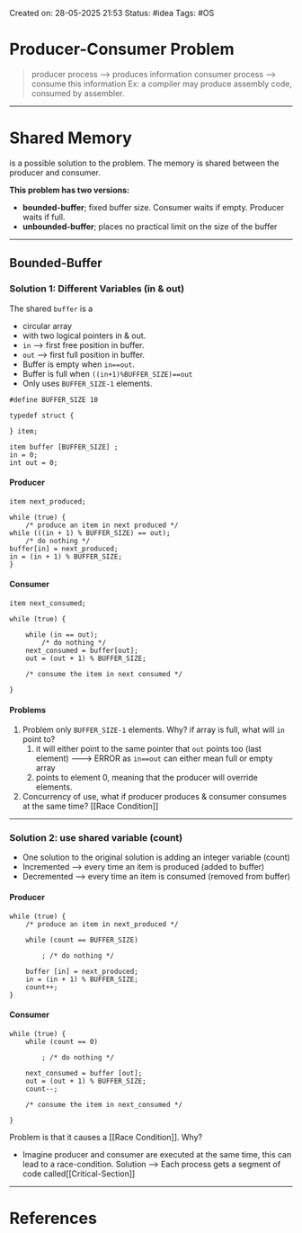Created on: 28-05-2025 21:53 
Status: #idea
Tags: #OS
# Producer-Consumer Problem
> producer process --> produces information
> consumer process --> consume this information
> Ex: a compiler may produce assembly code, consumed by assembler.

---------------
# Shared Memory
is a possible solution to the problem. The memory is shared between the producer and consumer.

**This problem has two versions:**
- **bounded-buffer**;
	fixed buffer size. Consumer waits if empty. Producer waits if full.
- **unbounded-buffer**;
	places no practical limit on the size of the buffer
-------------------------
## Bounded-Buffer
### Solution 1: Different Variables (in & out)
The shared `buffer` is a 
- circular array 
- with two logical pointers in & out.
- `in` --> first free position in buffer. 
- `out` --> first full position in buffer.
- Buffer is empty when `in==out`.
- Buffer is full when `((in+1)%BUFFER_SIZE)==out`
- Only uses `BUFFER_SIZE-1` elements. 
```
#define BUFFER_SIZE 10 

typedef struct {

} item;

item buffer [BUFFER_SIZE] ;  
in = 0; 
int out = 0;
```
#### Producer
```
item next_produced;

while (true) {
	/* produce an item in next produced */
while (((in + 1) % BUFFER_SIZE) == out); 
	/* do nothing */
buffer[in] = next_produced;
in = (in + 1) % BUFFER_SIZE;
}
```

 #### Consumer
```
item next_consumed;

while (true) {

	while (in == out); 
		/* do nothing */
	next_consumed = buffer[out];
	out = (out + 1) % BUFFER_SIZE;
	
	/* consume the item in next consumed */

}
```

#### Problems
1. Problem only `BUFFER_SIZE-1` elements. Why?
	if array is full, what will `in` point to? 
	1. it will either point to the same pointer that `out` points too (last element) ---> ERROR as `in==out` can either mean full or empty array
	2. points to element 0, meaning that the producer will override elements.
2. Concurrency of use, what if producer produces & consumer consumes at the same time? [[Race Condition]]

--------------------
### Solution 2: use shared variable (count)
- One solution to the original solution is adding an integer variable (count)
- Incremented --> every time an item is produced (added to buffer)
- Decremented --> every time an item is consumed (removed from buffer)
#### Producer
```
while (true) {
	/* produce an item in next_produced */
	
	while (count == BUFFER_SIZE)
	
		; /* do nothing */
	
	buffer [in] = next_produced; 
	in = (in + 1) % BUFFER_SIZE; 
	count++;
}
```
#### Consumer
```
while (true) {	
	while (count == 0)
		
		; /* do nothing */
	
	next_consumed = buffer [out];
	out = (out + 1) % BUFFER_SIZE; 
	count--;
	
	/* consume the item in next_consumed */

}
```
Problem is that it causes a [[Race Condition]]. Why?
- Imagine producer and consumer are executed at the same time, this can lead to a race-condition.
Solution --> Each process gets a segment of code called[[Critical-Section]] 
-----------------
# References